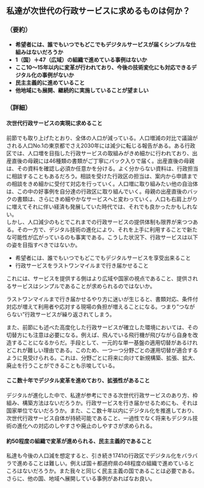 ## 私達が次世代の行政サービスに求めるものは何か？
### （要約）
- <B>希望者には、誰でもいつでもどこでもデジタルサービスが届くシンプルな仕組みはないだろうか</B>
- <B>1（国）＋47（広域）の組織で進めている事例はないか</B>
- <B>ここ10～15年以内に変革が行われており、今後の技術変化にも対応できるデジタル化の事例がないか</B>
- <B>民主主義的に進めていること</B>
- <B>他地域にも展開、継続的に実施していることが望ましい</B>

### （詳細）
#### 次世代行政サービスの実現に求めること
前節でも取り上げたとおり、全体の人口が減っている。人口増減の対比で議論がされる人口No.1の東京都でさえ2030年には減少に転じる報告がある。ある行政区では、人口増を目指した行政サービスの取組みがきめ細かに行われており、出産直後の母親には46種類の書類がご丁寧にバック入りで届く。出産直後の母親は、その資料を確認し必須か任意かを分ける。よく分からない資料は、行政担当に相談することもあるだろう。相談を受けた行政区の担当は、案内から申請までの相談をきめ細かに受付て対応を行っていく。人口増に取り組みたい他の自治体は、この中の好事例を自分達の行政区に取り組んでいく。母親の出産直後のバックの書類は、さらにきめ細やかなサービスへと変わっていく。人口も右肩上がりに増えてそれに伴い経済も発展していた時代では、それでも良かったかもしれない。
<BR>しかし、人口減少のもとでこれまでの行政サービスの提供体制も限界が来つつある。その一方で、デジタル技術の進化により、それを上手に利用することで新たな可能性が広がっているのも事実である。こうした状況下、行政サービスは以下の姿を目指すべきではないか。

- 希望者には、誰でもいつでもどこでもデジタルサービスを享受出来ること
- 行政サービスをラストワンマイルまで行き届かせること
 
これには、サービスを提供する側はより広域や国家の視点であること、提供されるサービスはシンプルであることが求められるのではないか。

ラストワンマイルまで行き届かせるやり方に迷いが生じると、書類対応、条件付対応が増えて利用者や応対する現場の負担が増えることになる。つまり”つながらない”行政サービスが繰り返されてしまう。

また、前節にも述べた高度化した行政サービスが確立した環境においては、その切替方にも注意は必要になる。例えば、飛んでいる飛行機が飛びながら自身を改造することになるからだ。手段として、一元的な単一基盤の適用切替があるけれどこれが難しい理由である。このため、一つ一つ分野ごとの運用切替が適合するように見受けられる。これは、分野ごとに将来に向けて新規構築、拡張、拡大、廃止を行うことができることも示唆している。

#### ここ数十年でデジタル変革を進めており、拡張性があること
デジタルが進化した中で、私達が参考にできる次世代行政サービスのあり方、枠組み、構築方法はないだろうか。行政サービスを行き届かせるためにも、それは国家単位でないだろうか。また、ここ数十年以内にデジタル化を推進しており、次世代行政サービス自体が持続可能であること、一過性でなく将来もデジタル技術の進化への対応のしやすさや廃止のしやすさが求められる。

#### 約50程度の組織で変革が進められる、民主主義的であること
私達も今後の人口減を想定すると、引き続き1741の行政区でデジタル化をバラバラで進めることは難しい。例えば国＋都道府県の48程度の組織で進めているところはないだろうか。また我々と同じく民主主義の国であることは必要である。さらに、他の国、地域へ展開している事例があればなお良い。
